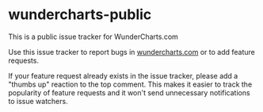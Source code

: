 # wundercharts-public
This is a public issue tracker for WunderCharts.com

Use this issue tracker to report bugs in [wundercharts.com](https://wundercharts.com) or to add feature requests.

If your feature request already exists in the issue tracker, please add a "thumbs up" reaction to the top comment.  This makes it easier to track the popularity of feature requests and it won't send unnecessary notifications to issue watchers.
